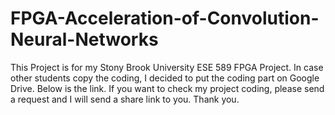# FPGA-Acceleration-of-Convolution-Neural-Networks
This Project is for my Stony Brook University ESE 589 FPGA Project. In case other students copy the coding, I decided to put the coding part on Google Drive. Below is the link. If you want to check my project coding, please send a request and I will send a share link to you. Thank you.
